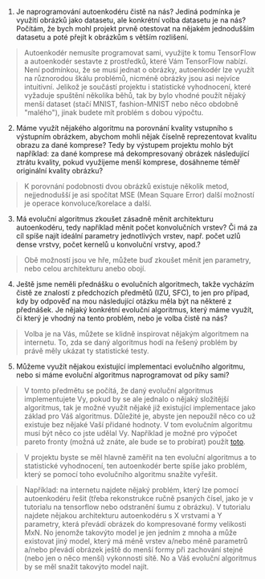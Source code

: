 1. Je naprogramování autoenkodéru čistě na nás? Jediná podmínka je využití obrázků jako datasetu, ale konkrétní volba
   datasetu je na nás? Počítám, že bych mohl projekt prvně otestovat na nějakém jednodušším datasetu a poté přejít k
   obrázkům s větším rozlišení.

> Autoenkodér nemusíte programovat sami, využijte k tomu TensorFlow a autoenkodér sestavte z prostředků, které Vám TensorFlow nabízí.
> Není podmínkou, že se musí jednat o obrázky, autoenkodér lze využít na různorodou škálu problémů, nicméně obrázky jsou asi nejvíce intuitivní.
> Jelikož je součástí projektu i statistické vyhodnocení, které vyžaduje spuštění několika běhů, tak by bylo vhodné použít nějaký menší dataset (stačí MNIST, fashion-MNIST nebo něco obdobně "malého"), jinak budete mít problém s dobou výpočtu.

2. Máme využít nějakého algoritmu na porovnání kvality vstupního s výstupním obrázkem, abychom mohli nějak číselně
   reprezentovat kvalitu obrazu za dané komprese? Tedy by výstupem projektu mohlo být například: za dané komprese má
   dekompresovaný obrázek následující ztrátu kvality, pokud využijeme menší komprese, dosáhneme téměř originální kvality
   obrázku?

> K porovnání podobnosti dvou obrázků existuje několik metod, nejjednodušší je asi spočítat MSE (Mean Square Error) další možností je operace konvoluce/korelace a další.

3. Má evoluční algoritmus zkoušet zásadně měnit architekturu autoenkodéru, tedy například měnit počet konvolučních
   vrstev? Či má za cíl spíše najít ideální parametry jednotlivých vrstev, např. počet uzlů dense vrstvy, počet kernelů
   u konvoluční vrstvy, apod.?

> Obě možností jsou ve hře, můžete buď zkoušet měnit jen parametry, nebo celou architekturu anebo obojí.

4. Ještě jsme neměli přednášku o evolučních algoritmech, takže vycházím čistě ze znalostí z předchozích předmětů (IZU,
   SFC), to jen pro případ, kdy by odpověď na mou následující otázku měla být na některé z přednášek. Je nějaký
   konkrétní evoluční algoritmus, který máme využít, či který je vhodný na tento problém, nebo je volba čistě na nás?

> Volba je na Vás, můžete se klidně inspirovat nějakým algoritmem na internetu. To, zda se daný algoritmus hodí na řešený problém by právě měly ukázat ty statistické testy.

5. Můžeme využít nějakou existující implementaci evolučního algoritmu, nebo si máme evoluční algoritmus naprogramovat od
   píky sami?

> V tomto předmětu se počítá, že daný evoluční algoritmus implementujete Vy, pokud by se ale jednalo o nějaký složitější algoritmus, tak je možné využít nějaké již existující implementace jako základ pro Váš algoritmus. Důležité je, abyste jen nepoužil něco co už existuje bez nějaké Vaší přidané hodnoty. V tom evolučním algoritmu musí být něco co jste udělal Vy. Například je možné pro výpočet pareto fronty (možná už znáte, ale bude se to probírat) použít [toto](https://github.com/ehw-fit/py-paretoarchive).

> V projektu byste se měl hlavně zaměřit na ten evoluční algoritmus a to statistické vyhodnocení, ten autoenkodér berte spíše jako problém, který se pomocí toho evolučního algoritmu snažíte vyřešit.

> Například: na internetu najdete nějaký problém, který lze pomocí autoenkodéru řešit (třeba rekonstrukce ručně psaných čísel, jako je v tutorialu na tensorflow nebo odstranění šumu z obrázku). V tutorialu najdete nějakou architekturu autoenkodéru s X vrstvami a Y parametry, která převádí obrázek do kompresované formy velikosti MxN. No jenomže takovýto model je jen jedním z mnoha a může existovat jiný model, který má méně vrstev a/nebo méně parametrů a/nebo převádí obrázek ještě do menší formy při zachování stejné (nebo jen o něco menší) vykonnosti sítě. No a Váš evoluční algoritmus by se měl snažit takovýto model najít.
